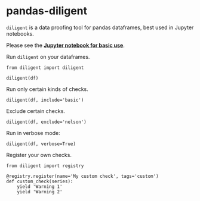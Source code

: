 # pandas-diligent

`diligent` is a data proofing tool for pandas dataframes, best used in Jupyter notebooks.

Please see the **[Jupyter notebook for basic use](diligent_demo.ipynb)**.

Run `diligent` on your dataframes.

    from diligent import diligent

    diligent(df)

Run only certain kinds of checks.

    diligent(df, include='basic')

Exclude certain checks.

    diligent(df, exclude='nelson')

Run in verbose mode:

    diligent(df, verbose=True)

Register your own checks.

    from diligent import registry

    @registry.register(name='My custom check', tags='custom')
    def custom_check(series):
        yield 'Warning 1'
        yield 'Warning 2'
